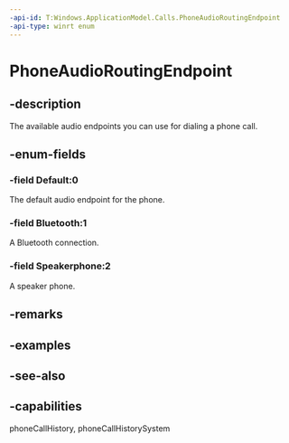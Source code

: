 ```yaml
---
-api-id: T:Windows.ApplicationModel.Calls.PhoneAudioRoutingEndpoint
-api-type: winrt enum
---
```


<!-- Enumeration syntax
public enum Windows.ApplicationModel.Calls.PhoneAudioRoutingEndpoint : int
-->

# PhoneAudioRoutingEndpoint

## -description
The available audio endpoints you can use for dialing a phone call.

## -enum-fields
### -field Default:0
The default audio endpoint for the phone.

### -field Bluetooth:1
A Bluetooth connection.

### -field Speakerphone:2
A speaker phone.


## -remarks

## -examples

## -see-also
## -capabilities
phoneCallHistory, phoneCallHistorySystem
